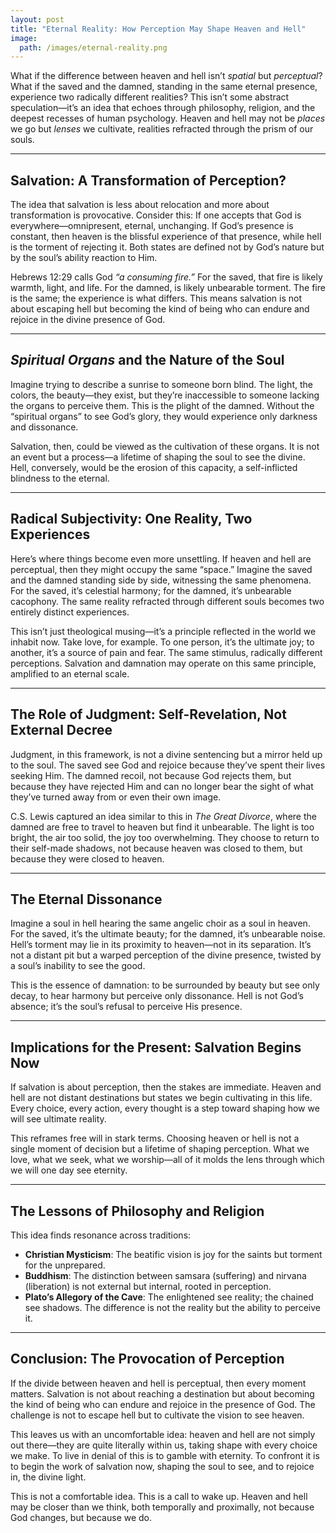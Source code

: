 ```yaml
---
layout: post
title: "Eternal Reality: How Perception May Shape Heaven and Hell"
image:
  path: /images/eternal-reality.png
---
```


What if the difference between heaven and hell isn’t _spatial_ but _perceptual_? What if the saved and the damned, standing in the same eternal presence, experience two radically different realities? This isn’t some abstract speculation—it’s an idea that echoes through philosophy, religion, and the deepest recesses of human psychology. Heaven and hell may not be _places_ we go but _lenses_ we cultivate, realities refracted through the prism of our souls.

---

## Salvation: A Transformation of Perception?

The idea that salvation is less about relocation and more about transformation is provocative. Consider this: If one accepts that God is everywhere—omnipresent, eternal, unchanging. If God’s presence is constant, then heaven is the blissful experience of that presence, while hell is the torment of rejecting it. Both states are defined not by God’s nature but by the soul’s ability reaction to Him.

Hebrews 12:29 calls God *“a consuming fire.”* For the saved, that fire is likely warmth, light, and life. For the damned, is likely unbearable torment. The fire is the same; the experience is what differs. This means salvation is not about escaping hell but becoming the kind of being who can endure and rejoice in the divine presence of God.

---

## _Spiritual Organs_ and the Nature of the Soul

Imagine trying to describe a sunrise to someone born blind. The light, the colors, the beauty—they exist, but they’re inaccessible to someone lacking the organs to perceive them. This is the plight of the damned. Without the “spiritual organs” to see God’s glory, they would experience only darkness and dissonance.

Salvation, then, could be viewed as the cultivation of these organs. It is not an event but a process—a lifetime of shaping the soul to see the divine. Hell, conversely, would be the erosion of this capacity, a self-inflicted blindness to the eternal.

---

## Radical Subjectivity: One Reality, Two Experiences

Here’s where things become even more unsettling. If heaven and hell are perceptual, then they might occupy the same “space.” Imagine the saved and the damned standing side by side, witnessing the same phenomena. For the saved, it’s celestial harmony; for the damned, it’s unbearable cacophony. The same reality refracted through different souls becomes two entirely distinct experiences.

This isn’t just theological musing—it’s a principle reflected in the world we inhabit now. Take love, for example. To one person, it’s the ultimate joy; to another, it’s a source of pain and fear. The same stimulus, radically different perceptions. Salvation and damnation may operate on this same principle, amplified to an eternal scale.

---

## The Role of Judgment: Self-Revelation, Not External Decree

Judgment, in this framework, is not a divine sentencing but a mirror held up to the soul. The saved see God and rejoice because they’ve spent their lives seeking Him. The damned recoil, not because God rejects them, but because they have rejected Him and can no longer bear the sight of what they’ve turned away from or even their own image.

C.S. Lewis captured an idea similar to this in *The Great Divorce*, where the damned are free to travel to heaven but find it unbearable. The light is too bright, the air too solid, the joy too overwhelming. They choose to return to their self-made shadows, not because heaven was closed to them, but because they were closed to heaven.

---

## The Eternal Dissonance

Imagine a soul in hell hearing the same angelic choir as a soul in heaven. For the saved, it’s the ultimate beauty; for the damned, it’s unbearable noise. Hell’s torment may lie in its proximity to heaven—not in its separation. It’s not a distant pit but a warped perception of the divine presence, twisted by a soul’s inability to see the good.

This is the essence of damnation: to be surrounded by beauty but see only decay, to hear harmony but perceive only dissonance. Hell is not God’s absence; it’s the soul’s refusal to perceive His presence.

---

## Implications for the Present: Salvation Begins Now

If salvation is about perception, then the stakes are immediate. Heaven and hell are not distant destinations but states we begin cultivating in this life. Every choice, every action, every thought is a step toward shaping how we will see ultimate reality.

This reframes free will in stark terms. Choosing heaven or hell is not a single moment of decision but a lifetime of shaping perception. What we love, what we seek, what we worship—all of it molds the lens through which we will one day see eternity.

---

## The Lessons of Philosophy and Religion

This idea finds resonance across traditions:

- **Christian Mysticism**: The beatific vision is joy for the saints but torment for the unprepared.
- **Buddhism**: The distinction between samsara (suffering) and nirvana (liberation) is not external but internal, rooted in perception.
- **Plato’s Allegory of the Cave**: The enlightened see reality; the chained see shadows. The difference is not the reality but the ability to perceive it.

---

## Conclusion: The Provocation of Perception

If the divide between heaven and hell is perceptual, then every moment matters. Salvation is not about reaching a destination but about becoming the kind of being who can endure and rejoice in the presence of God. The challenge is not to escape hell but to cultivate the vision to see heaven.

This leaves us with an uncomfortable idea: heaven and hell are not simply out there—they are quite literally within us, taking shape with every choice we make. To live in denial of this is to gamble with eternity. To confront it is to begin the work of salvation now, shaping the soul to see, and to rejoice in, the divine light.

This is not a comfortable idea. This is a call to wake up. Heaven and hell may be closer than we think, both temporally and proximally, not because God changes, but because we do.
